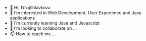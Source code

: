 - 👋 Hi, I’m @hlavkova
- 👀 I’m interested in Web Development, User Experience and Java applications
- 🌱 I’m currently learning Java and Javascript
- 💞️ I’m looking to collaborate on ...
- 📫 How to reach me ...

<!---
hlavkova/hlavkova is a ✨ special ✨ repository because its `README.md` (this file) appears on your GitHub profile.
You can click the Preview link to take a look at your changes.
--->
